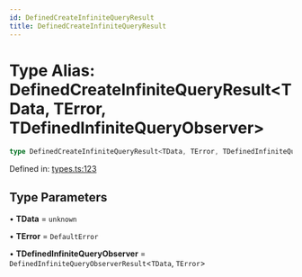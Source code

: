 ```yaml
---
id: DefinedCreateInfiniteQueryResult
title: DefinedCreateInfiniteQueryResult
---
```


<!-- DO NOT EDIT: this page is autogenerated from the type comments -->

# Type Alias: DefinedCreateInfiniteQueryResult\<TData, TError, TDefinedInfiniteQueryObserver\>

```ts
type DefinedCreateInfiniteQueryResult<TData, TError, TDefinedInfiniteQueryObserver> = MapToSignals<TDefinedInfiniteQueryObserver>;
```

Defined in: [types.ts:123](https://github.com/TanStack/query/blob/main/packages/angular-query-experimental/src/types.ts#L123)

## Type Parameters

• **TData** = `unknown`

• **TError** = `DefaultError`

• **TDefinedInfiniteQueryObserver** = `DefinedInfiniteQueryObserverResult`\<`TData`, `TError`\>
